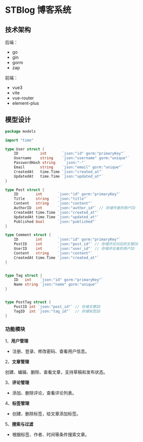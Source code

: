 # STBlog 博客系统

## 技术架构

后端：

- go
- gin
- gorm
- zap

前端：
- vue3
- vite
- vue-router
- element-plus

## 模型设计

```go
package models

import "time"

type User struct {
    ID          int       `json:"id" gorm:"primaryKey"`
    Username    string    `json:"username" gorm:"unique"`
    PasswordHash string    `json:"-"`
    Email       string    `json:"email" gorm:"unique"`
    CreatedAt   time.Time `json:"created_at"`
    UpdatedAt   time.Time `json:"updated_at"`
}

type Post struct {
    ID        int       `json:"id" gorm:"primaryKey"`
    Title     string    `json:"title"`
    Content   string    `json:"content"`
    AuthorID  int       `json:"author_id"` // 存储作者的用户ID
    CreatedAt time.Time `json:"created_at"`
    UpdatedAt time.Time `json:"updated_at"`
    Published bool      `json:"published"`
}

type Comment struct {
    ID        int       `json:"id" gorm:"primaryKey"`
    PostID    int       `json:"post_id"` // 存储评论对应的文章ID
    UserID    int       `json:"user_id"` // 存储评论者的用户ID
    Content   string    `json:"content"`
    CreatedAt time.Time `json:"created_at"`
}


type Tag struct {
    ID   int    `json:"id" gorm:"primaryKey"`
    Name string `json:"name" gorm:"unique"`
}


type PostTag struct {
    PostID int `json:"post_id"` // 存储文章ID
    TagID  int `json:"tag_id"`  // 存储标签ID
}

```

### 功能模块

1、**用户管理**

- 注册、登录、修改密码、查看用户信息。

2、**文章管理**

创建、编辑、删除、查看文章，支持草稿和发布状态。

3、**评论管理**

- 添加、删除评论，查看评论列表。

4、**标签管理**

- 创建、删除标签，给文章添加标签。

5、**搜索与过滤**

- 根据标签、作者、时间等条件搜索文章。